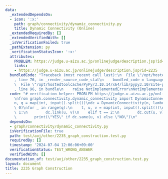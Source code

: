 ```yaml
---
data:
  _extendedDependsOn:
  - icon: ':x:'
    path: graph/connectivity/dynamic_connectivity.py
    title: Dynamic Connectivity (Online)
  _extendedRequiredBy: []
  _extendedVerifiedWith: []
  _isVerificationFailed: true
  _pathExtension: py
  _verificationStatusIcon: ':x:'
  attributes:
    PROBLEM: https://judge.u-aizu.ac.jp/onlinejudge/description.jsp?id=2235
    links:
    - https://judge.u-aizu.ac.jp/onlinejudge/description.jsp?id=2235
  bundledCode: "Traceback (most recent call last):\n  File \"/opt/hostedtoolcache/PyPy/3.10.14/x64/lib/pypy3.10/site-packages/onlinejudge_verify/documentation/build.py\"\
    , line 76, in _render_source_code_stat\n    bundled_code = language.bundle(\n\
    \  File \"/opt/hostedtoolcache/PyPy/3.10.14/x64/lib/pypy3.10/site-packages/onlinejudge_verify/languages/python.py\"\
    , line 96, in bundle\n    raise NotImplementedError\nNotImplementedError\n"
  code: "# verification-helper: PROBLEM https://judge.u-aizu.ac.jp/onlinejudge/description.jsp?id=2235\n\
    \nfrom graph.connectivity.dynamic_connectivity import DynamicConnectivity\n\n\
    n, q = map(int, input().split())\ndc = DynamicConnectivity(n, lambda _, __: 0,\
    \ 0)\nfor _ in range(q):\n    t, u, v = map(int, input().split())\n    if t ==\
    \ 1:\n        dc.link(u, v)\n    elif t == 2:\n        dc.cut(u, v)\n    else:\n\
    \        print(\"YES\" if dc.same(u, v) else \"NO\")\n"
  dependsOn:
  - graph/connectivity/dynamic_connectivity.py
  isVerificationFile: true
  path: test/aoj/other/2235_graph_construction.test.py
  requiredBy: []
  timestamp: '2024-07-04 12:06:06+09:00'
  verificationStatus: TEST_WRONG_ANSWER
  verifiedWith: []
documentation_of: test/aoj/other/2235_graph_construction.test.py
layout: document
title: 2235 Graph Construction
---
```


